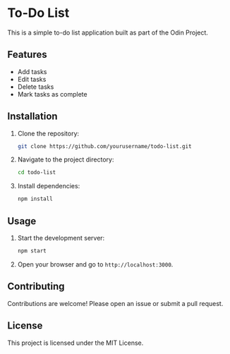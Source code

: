 # To-Do List

This is a simple to-do list application built as part of the Odin Project.

## Features

- Add tasks
- Edit tasks
- Delete tasks
- Mark tasks as complete

## Installation

1. Clone the repository:
   ```sh
   git clone https://github.com/yourusername/todo-list.git
   ```
2. Navigate to the project directory:
   ```sh
   cd todo-list
   ```
3. Install dependencies:
   ```sh
   npm install
   ```

## Usage

1. Start the development server:
   ```sh
   npm start
   ```
2. Open your browser and go to `http://localhost:3000`.

## Contributing

Contributions are welcome! Please open an issue or submit a pull request.

## License

This project is licensed under the MIT License.

